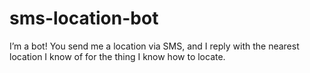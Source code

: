 # sms-location-bot
I’m a bot! You send me a location via SMS, and I reply with the nearest location I know of for the thing I know how to locate.
